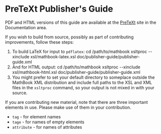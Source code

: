 PreTeXt Publisher's Guide
=========================

PDF and HTML versions of this guide are available at the [PreTeXt](http://mathbook.pugetsound.edu) site in the Documentation area.

If you wish to build from source, possibly as part of contributing improvements, follow these steps:

1.  To build LaTeX for input to `pdflatex`:
        cd /path/to/mathbook
        xsltproc --xinclude xsl/mathbook-latex.xsl doc/publisher-guide/publisher-guide.xml
1.  And for HTML output:
        cd /path/to/mathbook
        xsltproc --xinclude xsl/mathbook-html.xsl doc/publisher-guide/publisher-guide.xml
1.  You might prefer to set your default directory to someplace outside the MathBook XML distribution and include full paths to the XSL and XML files in the `xsltproc` command, so your output is not mixed in with your source.

If you are contributing new material, note that there are three important elements in use.  Please make use of them in your contribution.
* `tag` - for element names
* `tage` - for names of empty elements
* `attribute` - for names of attributes
